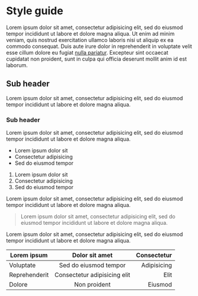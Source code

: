 # Style guide

Lorem ipsum dolor sit amet, consectetur adipisicing elit, sed do eiusmod tempor incididunt ut labore et dolore magna aliqua. Ut enim ad minim veniam, quis nostrud exercitation ullamco laboris nisi ut aliquip ex ea commodo consequat. Duis aute irure dolor in reprehenderit in voluptate velit esse cillum dolore eu fugiat [nulla pariatur](https://example.com). Excepteur sint occaecat cupidatat non proident, sunt in culpa qui officia deserunt mollit anim id est laborum.

## Sub header

Lorem ipsum dolor sit amet, consectetur adipisicing elit, sed do eiusmod tempor incididunt ut labore et dolore magna aliqua.

### Sub header

Lorem ipsum dolor sit amet, consectetur adipisicing elit, sed do eiusmod tempor incididunt ut labore et dolore magna aliqua.

* Lorem ipsum dolor sit
* Consectetur adipisicing
* Sed do eiusmod tempor

1. Lorem ipsum dolor sit
2. Consectetur adipisicing
3. Sed do eiusmod tempor

Lorem ipsum dolor sit amet, consectetur adipisicing elit, sed do eiusmod tempor incididunt ut labore et dolore magna aliqua.

> Lorem ipsum dolor sit amet, consectetur adipisicing elit, sed do eiusmod tempor incididunt ut labore et dolore magna aliqua.

Lorem ipsum dolor sit amet, consectetur adipisicing elit, sed do eiusmod tempor incididunt ut labore et dolore magna aliqua.

| Lorem ipsum   | Dolor sit amet               | Consectetur |
| ------------- |:----------------------------:| -----------:|
| Voluptate     | Sed do eiusmod tempor        | Adipisicing |
| Reprehenderit | Consectetur adipisicing elit | Elit        |
| Dolore        | Non proident                 | Eiusmod     |
